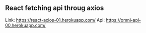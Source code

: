 ## React fetching api throug axios

Link: https://react-axios-01.herokuapp.com/
Api: https://omni-api-00.herokuapp.com/
